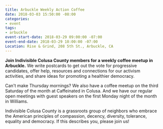 ```yaml
---
title: Arbuckle Weekly Action Coffee
date: 2018-03-03 15:50:00 -08:00
categories:
- event
tags:
- arbuckle
event-start-date: 2018-03-29 09:00:00 -07:00
event-end-date: 2018-03-29 10:00:00 -07:00
Location: Rise & Grind, 208 5th St., Arbuckle, CA
---
```


**Join Indivisible Colusa County members for a weekly coffee meetup in Arbuckle.** We write postcards to get out the vote for progressive candidates, offer help, resources and connections for our activism activities, and share ideas for promoting a healthier democracy.

Can't make Thursday mornings? We also have a coffee meetup on the third Saturday of the month at Caffeinated in Colusa. And we have our regular open meetings with guest speakers on the first Monday night of the month in Williams.

Indivisible Colusa County is a grassroots group of neighbors who embrace the American principles of compassion, decency, diversity, tolerance, equality and democracy. If this describes you, please join us!